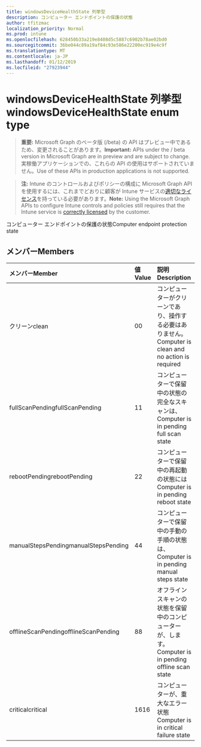 ```yaml
---
title: windowsDeviceHealthState 列挙型
description: コンピューター エンドポイントの保護の状態
author: tfitzmac
localization_priority: Normal
ms.prod: intune
ms.openlocfilehash: 628450b33a219e8408d5c5887c6902b78ae02bd0
ms.sourcegitcommit: 36be044c89a19af84c93e586e22200ec919e4c9f
ms.translationtype: MT
ms.contentlocale: ja-JP
ms.lasthandoff: 01/12/2019
ms.locfileid: "27923944"
---
```

# <a name="windowsdevicehealthstate-enum-type"></a><span data-ttu-id="4f5be-103">windowsDeviceHealthState 列挙型</span><span class="sxs-lookup"><span data-stu-id="4f5be-103">windowsDeviceHealthState enum type</span></span>

> <span data-ttu-id="4f5be-104">**重要:** Microsoft Graph のベータ版 (/beta) の API はプレビュー中であるため、変更されることがあります。</span><span class="sxs-lookup"><span data-stu-id="4f5be-104">**Important:** APIs under the / beta version in Microsoft Graph are in preview and are subject to change.</span></span> <span data-ttu-id="4f5be-105">実稼働アプリケーションでの、これらの API の使用はサポートされていません。</span><span class="sxs-lookup"><span data-stu-id="4f5be-105">Use of these APIs in production applications is not supported.</span></span>

> <span data-ttu-id="4f5be-106">**注:** Intune のコントロールおよびポリシーの構成に Microsoft Graph API を使用するには、これまでどおりに顧客が Intune サービスの[適切なライセンス](https://go.microsoft.com/fwlink/?linkid=839381)を持っている必要があります。</span><span class="sxs-lookup"><span data-stu-id="4f5be-106">**Note:** Using the Microsoft Graph APIs to configure Intune controls and policies still requires that the Intune service is [correctly licensed](https://go.microsoft.com/fwlink/?linkid=839381) by the customer.</span></span>

<span data-ttu-id="4f5be-107">コンピューター エンドポイントの保護の状態</span><span class="sxs-lookup"><span data-stu-id="4f5be-107">Computer endpoint protection state</span></span>
## <a name="members"></a><span data-ttu-id="4f5be-108">メンバー</span><span class="sxs-lookup"><span data-stu-id="4f5be-108">Members</span></span>
|<span data-ttu-id="4f5be-109">メンバー</span><span class="sxs-lookup"><span data-stu-id="4f5be-109">Member</span></span>|<span data-ttu-id="4f5be-110">値</span><span class="sxs-lookup"><span data-stu-id="4f5be-110">Value</span></span>|<span data-ttu-id="4f5be-111">説明</span><span class="sxs-lookup"><span data-stu-id="4f5be-111">Description</span></span>|
|:---|:---|:---|
|<span data-ttu-id="4f5be-112">クリーン</span><span class="sxs-lookup"><span data-stu-id="4f5be-112">clean</span></span>|<span data-ttu-id="4f5be-113">0</span><span class="sxs-lookup"><span data-stu-id="4f5be-113">0</span></span>|<span data-ttu-id="4f5be-114">コンピューターがクリーンであり、操作する必要はありません。</span><span class="sxs-lookup"><span data-stu-id="4f5be-114">Computer is clean and no action is required</span></span>|
|<span data-ttu-id="4f5be-115">fullScanPending</span><span class="sxs-lookup"><span data-stu-id="4f5be-115">fullScanPending</span></span>|<span data-ttu-id="4f5be-116">1</span><span class="sxs-lookup"><span data-stu-id="4f5be-116">1</span></span>|<span data-ttu-id="4f5be-117">コンピューターで保留中の状態の完全なスキャンは、</span><span class="sxs-lookup"><span data-stu-id="4f5be-117">Computer is in pending full scan state</span></span>|
|<span data-ttu-id="4f5be-118">rebootPending</span><span class="sxs-lookup"><span data-stu-id="4f5be-118">rebootPending</span></span>|<span data-ttu-id="4f5be-119">2</span><span class="sxs-lookup"><span data-stu-id="4f5be-119">2</span></span>|<span data-ttu-id="4f5be-120">コンピューターで保留中の再起動の状態には</span><span class="sxs-lookup"><span data-stu-id="4f5be-120">Computer is in pending reboot state</span></span>|
|<span data-ttu-id="4f5be-121">manualStepsPending</span><span class="sxs-lookup"><span data-stu-id="4f5be-121">manualStepsPending</span></span>|<span data-ttu-id="4f5be-122">4</span><span class="sxs-lookup"><span data-stu-id="4f5be-122">4</span></span>|<span data-ttu-id="4f5be-123">コンピューターで保留中の手動の手順の状態は、</span><span class="sxs-lookup"><span data-stu-id="4f5be-123">Computer is in pending manual steps state</span></span>|
|<span data-ttu-id="4f5be-124">offlineScanPending</span><span class="sxs-lookup"><span data-stu-id="4f5be-124">offlineScanPending</span></span>|<span data-ttu-id="4f5be-125">8</span><span class="sxs-lookup"><span data-stu-id="4f5be-125">8</span></span>|<span data-ttu-id="4f5be-126">オフライン スキャンの状態を保留中のコンピューターが、します。</span><span class="sxs-lookup"><span data-stu-id="4f5be-126">Computer is in pending offline scan state</span></span>|
|<span data-ttu-id="4f5be-127">critical</span><span class="sxs-lookup"><span data-stu-id="4f5be-127">critical</span></span>|<span data-ttu-id="4f5be-128">16</span><span class="sxs-lookup"><span data-stu-id="4f5be-128">16</span></span>|<span data-ttu-id="4f5be-129">コンピューターが、重大なエラー状態</span><span class="sxs-lookup"><span data-stu-id="4f5be-129">Computer is in critical failure state</span></span>|





